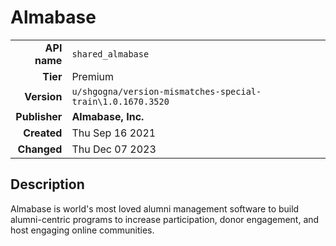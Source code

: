 # Almabase
| | |
|-:|-|
|**API name**|`shared_almabase`|
|**Tier**|Premium|
|**Version**|`u/shgogna/version-mismatches-special-train\1.0.1670.3520`|
|**Publisher**|**Almabase, Inc.**|
|**Created**|Thu Sep 16 2021|
|**Changed**|Thu Dec 07 2023|

## Description
Almabase is world's most loved alumni management software to build alumni-centric programs to increase participation, donor engagement, and host engaging online communities.


